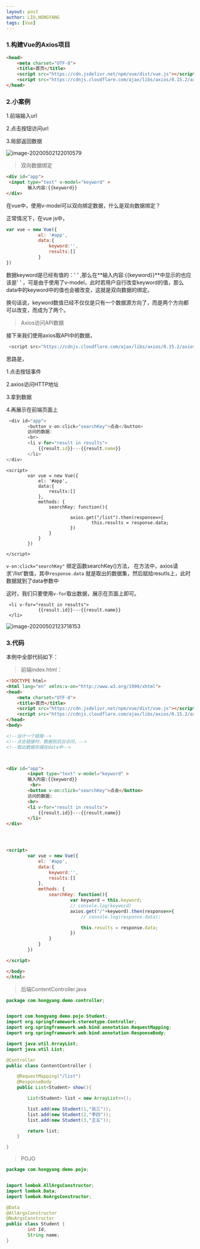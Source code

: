 ```yaml
---
layout: post
author: LIU,HONGYANG
tags: [Vue]
---
```




### 1.构建Vue的Axios项目



```html
<head>
    <meta charset="UTF-8">
    <title>首页</title>
    <script src="https://cdn.jsdelivr.net/npm/vue/dist/vue.js"></script>
    <script src="https://cdnjs.cloudflare.com/ajax/libs/axios/0.15.2/axios.js"></script>
</head>
```





### 2.小案例



1.前端输入url

2.点击按钮访问url

3.局部返回数据



![image-20200502122010579](https://tva1.sinaimg.cn/large/007S8ZIlgy1gedzkjdho1j30c806g0t2.jpg)



> 双向数据绑定



```html
<div id="app">
 <input type="text" v-model="keyword" >
        输入内容:{{keyword}}
</div>
```

在vue中，使用v-model可以双向绑定数据，什么是双向数据绑定？

正常情况下，在vue js中，



```javascript
var vue = new Vue({
            el: '#app',
            data:{
                keyword:'',
                results:[]
            }
})
```



数据keyword是已经有值的：' ' ,那么在**输入内容:{{keyword}}**中显示的也应该是' ' ，可是由于使用了v-model，此时若用户自行改变keyword的值，那么data中的keyword中的值也会被改变，这就是双向数据的绑定。

换句话说，keyword数值已经不仅仅是只有一个数据源方向了，而是两个方向都可以改变，而成为了两个。



> Axios访问API数据



接下来我们使用axios取API中的数据，



```javascript
 <script src="https://cdnjs.cloudflare.com/ajax/libs/axios/0.15.2/axios.js"></script>
```



思路是，

1.点击按钮事件

2.axios访问HTTP地址

3.拿到数据

4.再展示在前端页面上



```javascript
 <div id="app">
        <button v-on:click="searchKey">点击</button>
        访问的数据:
        <br>
        <li v-for="result in results">
            {{result.id}}---{{result.name}}
        </li>
</div>
```



```vue
<script>
        var vue = new Vue({
            el: '#app',
            data:{
                results:[]
            },
            methods: {
                searchKey: function(){
                        
                        axios.get("/list").then(response=>{
                        		this.results = response.data;
                        })
                }
            }
        })

</script>
```



`v-on:click="searchKey"`  绑定函数searchKey()方法， 在方法中，axios请求'/list'数值，其中`response.data` 就是取出的数据集，然后赋给resutls上，此时数据就到了data参数中

这时，我们只要使用`v-for`取出数据，展示在页面上即可。



```vue
 <li v-for="result in results">
            {{result.id}}---{{result.name}}
 </li>
```





![image-20200502123718153](https://tva1.sinaimg.cn/large/007S8ZIlgy1gee0289satj30b004wdg0.jpg)





### 3.代码

本例中全部代码如下：



> 前端index.html：

```html
<!DOCTYPE html>
<html lang="en" xmlns:v-on="http://www.w3.org/1999/xhtml">
<head>
    <meta charset="UTF-8">
    <title>首页</title>
    <script src="https://cdn.jsdelivr.net/npm/vue/dist/vue.js"></script>
    <script src="https://cdnjs.cloudflare.com/ajax/libs/axios/0.15.2/axios.js"></script>
</head>
<body>

<!--设计一个链接-->
<!--点击链接时，数据到后台访问，-->
<!--取出数据存储在data中-->



<div id="app">
        <input type="text" v-model="keyword" >
        输入内容:{{keyword}}
         <br>
        <button v-on:click="searchKey">点击</button>
        访问的数据:
        <br>
        <li v-for="result in results">
            {{result.id}}---{{result.name}}
        </li>
</div>




<script>
        var vue = new Vue({
            el: '#app',
            data:{
                keyword:'',
                results:[]
            },
            methods: {
                searchKey: function(){
                        var keyword = this.keyword;
                        // console.log(keyword)
                        axios.get("/"+keyword).then(response=>{
                            // console.log(response.data);

                            this.results = response.data;
                        })
                }
            }
        })

</script>

</body>
</html>
```



> 后端ContentController.java

```java
package com.hongyang.demo.controller;


import com.hongyang.demo.pojo.Student;
import org.springframework.stereotype.Controller;
import org.springframework.web.bind.annotation.RequestMapping;
import org.springframework.web.bind.annotation.ResponseBody;

import java.util.ArrayList;
import java.util.List;

@Controller
public class ContentController {

    @RequestMapping("/list")
    @ResponseBody
    public List<Student> show(){

        List<Student> list = new ArrayList<>();

        list.add(new Student(1,"张三"));
        list.add(new Student(2,"李四"));
        list.add(new Student(3,"王五"));

        return list;
    }

}

```



> POJO



```java
package com.hongyang.demo.pojo;


import lombok.AllArgsConstructor;
import lombok.Data;
import lombok.NoArgsConstructor;

@Data
@AllArgsConstructor
@NoArgsConstructor
public class Student {
        int Id;
        String name;
}

```

